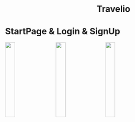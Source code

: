# &nbsp;&nbsp;&nbsp;&nbsp;&nbsp;&nbsp;&nbsp;&nbsp;&nbsp;&nbsp;&nbsp;&nbsp;&nbsp;&nbsp;&nbsp;&nbsp;&nbsp;&nbsp;&nbsp;&nbsp;&nbsp;&nbsp;&nbsp;&nbsp;&nbsp;&nbsp;&nbsp;&nbsp;&nbsp;&nbsp;&nbsp;&nbsp;&nbsp;&nbsp;&nbsp;&nbsp;&nbsp;&nbsp;&nbsp;&nbsp;&nbsp;&nbsp;&nbsp;&nbsp; Travelio
# StartPage & Login & SignUp
<img src="https://i.ibb.co/Z2vqX5D/home.jpg" width="25%" height="25%" >&nbsp; &nbsp;&nbsp;&nbsp;&nbsp;&nbsp;&nbsp;&nbsp;&nbsp;<img src="https://i.ibb.co/QJww0bm/SignIn.jpg" width="25%" height="25%">&nbsp; &nbsp;&nbsp;&nbsp;&nbsp;&nbsp;&nbsp;
<img src="https://i.ibb.co/Xbz0jrR/SignUp.jpg" width="25%" height="25%">
